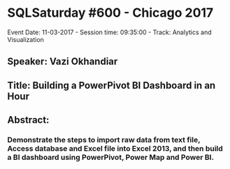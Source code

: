 # SQLSaturday #600 - Chicago 2017
Event Date: 11-03-2017 - Session time: 09:35:00 - Track: Analytics and Visualization
## Speaker: Vazi Okhandiar
## Title: Building a PowerPivot BI Dashboard in an Hour
## Abstract:
### Demonstrate the steps to import raw data from text file, Access database and Excel file into Excel 2013, and then build a BI dashboard using PowerPivot, Power Map and Power BI.
